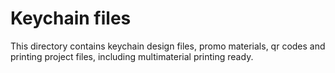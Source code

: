 # Keychain files

This directory contains keychain design files, promo materials, qr codes and printing project files, including multimaterial printing ready.